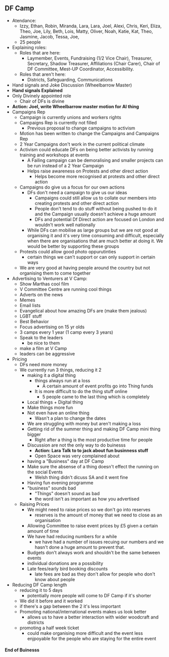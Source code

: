 ## DF Camp
* Atendance:
  * Izzy, Ethan, Robin, Miranda, Lara, Lara, Joel, Alexi, Chris, Keri, Eliza, Theo, Joe, Lily, Beth, Lois, Matty, Oliver, Noah, Katie, Kat, Theo, Jasmine, Jacob, Tessa, Joe,
  * 25 people
* Explaining roles:
  * Roles that are here:
    * Laymember, Events, Fundraising (1/2 Vice Chair), Treasurer, Secretary, Shadow Treasurer, Affiliations (Chair Carer), Chair of DF Committee, Mest-UP Coordinator, Accessibility.
  * Roles that aren't here:
    * Districts, Safeguarding, Communications
*  Hand signals and Joke Discussion (Wheelbarrow Master)
  * **Hand signals Explained**
  * Only Divinely appointed role
    * Chair of DFs is divine
  * **Action: Joel, write Wheelbarrow master motion for Al thing**
* Campaigns Rep
  * Campaign is currently unions and workers rights
  * Campaigns Rep is currently not filled
    * Previous proposal to change campaigns to activism
  * Motion has been written to change the Campaigns and Campaigns Rep
  * 2 Year Campaigns don't work in the current political climate
  * Activism could educate DFs on being better activists by running training and workshops at events
    * A Failing campaign can be demoralising and smaller projects can be run instead of a 2 Year Campaign
    * Helps raise awareness on Protests and other direct action
      * Helps become more recognised at protests and other direct action
  * Campaigns do give us a focus for our own actions
    * DFs don't need a campaign to give us our ideas
      * Campaigns could still allow us to collate our members into creating protests and other direct action
      * People don't tend to do stuff without being pushed to do it and the Campaign usually doesn't achieve a huge amount
      * DFs and potential Df Direct action are focused on London and wouldn't work well nationally
    * While DFs can mobilise as large groups but we are not good at organising it and it's very time consuming and difficult, especially when there are organisations that are much better at doing it. We would be better by supporting these groups
  * Protests could allow good photo oppurutinties
    * certain things we can't support or can only support in certain ways
  * We are very good at having people around the country but not organising them to come together
* Advertising to Venturers at V Camp:
  * Show Marthas cool film
  * V Committee Centre are running cool things
  * Adverts on the news
  * Memes
  * Email lists
  * Evangelical about how amazing DFs are (make them jealous)
  * LGBT stuff
  * Best Behavior
  * Focus advertising on 15 yr olds
  * 3 camps every 1 year (1 camp every 3 years)
  * Speak to the leaders
    * be nice to them
  * make a film at V Camp
  * leaders can be aggressive
* Pricing
  * DFs need more money
  * We currently run 3 things, reducing it 2
    * making it a digital thing
      * things always run at a loss
        * A certain amount of event profits go into Thing funds
      * It is more difficult to do the thing stuff online
        * 5 people came to the last thing which is completely
    * Local things + Digital thing
    * Make things more fun
    * Not even have an online thing
      * Wasn't a plan to change the dates
    * We are struggling with money but aren't making a loss
    * Getting rid of the summer thing and making DF Camp mini thing bigger
      * Right after a thing is the most productive time for people
    * Discussion are not the only way to do buinesss
      * **Action: Lara Talk to to jack about fun businness stuff**
      * Open Space was very complained about
    * having a "Business" day at DF Camp
    * Make sure the absense of a thing doesn't effect the running on the social Events
      * Welsh thing didn't dicuss SA and it went fine
    * Having fun evening programme
    * "business" sounds bad
      * "Things" doesn't sound as bad
      * the word isn't as important as how you advertised
  * Raising Prices
    * We might need to raise prices so we don't go into reserves
      * reserves is the amount of money that we need to close as an organisation
    * Allowing Committee to raise event prices by £5 given a certain amount of time
    * We have had reducing numbers for a while
      * we have had a number of issues recuing our numbers and we hasn't done a huge amount to prevent that.
    * Budgets don't always work and shouldn't be the same between events
    * individual donations are a possibility
    * Late fees/early bird booking discounts
      * late fees are bad as they don't allow for people who don't know about people
* Reducing DF Camp length
  * reducing it to 5 days
    * potentially more people will come to DF Camp if it's shorter
  * We did it before and it worked
  * if there's a gap between the 2 it's less important
  * Promoting national/international events makes us look better
    * allows us to have a better interaction with wider woodcraft and districts
  * promoting a half week ticket
    * could make organising more difficult and the event less enjpoyable for the people who are staying for the entire event
#### End of Buinesss
